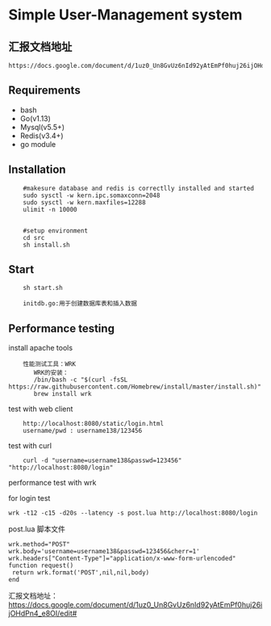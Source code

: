 Simple User-Management system
===========================

汇报文档地址
------------
```
https://docs.google.com/document/d/1uz0_Un8GvUz6nId92yAtEmPf0huj26ijOHdPn4_e8OI/edit#heading=h.q5wxou2y8rlj
```

Requirements
------------
* bash
* Go(v1.13)
* Mysql(v5.5+)
* Redis(v3.4+)
* go module

Installation
------------
```$xslt
    #makesure database and redis is correctlly installed and started
    sudo sysctl -w kern.ipc.somaxconn=2048
    sudo sysctl -w kern.maxfiles=12288
    ulimit -n 10000


    #setup environment
    cd src
    sh install.sh
```

Start
------------
```$xslt
    sh start.sh

    initdb.go:用于创建数据库表和插入数据
```

Performance testing
------------
install apache tools
```
    性能测试工具：WRK
       WRK的安装：
       /bin/bash -c "$(curl -fsSL https://raw.githubusercontent.com/Homebrew/install/master/install.sh)"
       brew install wrk

```

test with web client
```
    http://localhost:8080/static/login.html
    username/pwd : username138/123456
```

test with curl
```
    curl -d "username=username138&passwd=123456" "http://localhost:8080/login"
```

performance test with wrk


for login test
```
wrk -t12 -c15 -d20s --latency -s post.lua http://localhost:8080/login
```

post.lua 脚本文件
```
wrk.method="POST"
wrk.body='username=username138&passwd=123456&cherr=1'
wrk.headers["Content-Type"]="application/x-www-form-urlencoded"
function request()
 return wrk.format('POST',nil,nil,body)
end
```

汇报文档地址：https://docs.google.com/document/d/1uz0_Un8GvUz6nId92yAtEmPf0huj26ijOHdPn4_e8OI/edit#